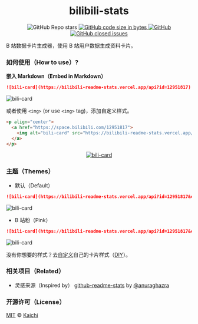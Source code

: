 <h1 align="center">bilibili-stats</h1>

<p align="center">
  <img alt="GitHub Repo stars" src="https://img.shields.io/github/stars/kaichii/bilibili-stats?style=social">
  <a href="https://img.shields.io/github/languages/code-size/kaichii/bilibili-stats">
    <img alt="GitHub code size in bytes" src="https://img.shields.io/github/languages/code-size/kaichii/bilibili-stats">
  </a>
  <a href="https://github.com/kaichii/bilibili-stats/blob/main/LICENSE">
    <img alt="GitHub" src="https://img.shields.io/github/license/kaichii/bilibili-stats">
  </a>
  <a href="https://github.com/kaichii/bilibili-stats/issues">
    <img alt="GitHub closed issues" src="https://img.shields.io/github/issues-closed/kaichii/bilibili-stats">
  </a>
</p>

B 站数据卡片生成器，使用 B 站用户数据生成资料卡片。

### 如何使用（How to use）?

**嵌入 Markdown（Embed in Markdown）**

```md
![bili-card](https://bilibili-readme-stats.vercel.app/api?id=12951817)
```

![bili-card](https://bilibili-readme-stats.vercel.app/api?id=12951817)

或者使用 `<img>` (or use `<img>` tag)，添加自定义样式。

```md
<p align="center">
  <a href="https://space.bilibili.com/12951817">
    <img alt="bili-card" src="https://bilibili-readme-stats.vercel.app/api?id=12951817"></img>
  </a>
</p>
```

<p align="center">
  <a href="https://space.bilibili.com/12951817">
    <img alt="bili-card" src="https://bilibili-readme-stats.vercel.app/api?id=12951817"></img>
  </a>
</p>

### 主题（Themes）

- 默认（Default）

```md
![bili-card](https://bilibili-readme-stats.vercel.app/api?id=12951817&card=default)
```

![bili-card](https://bilibili-readme-stats.vercel.app/api?id=12951817&card=default)

- B 站粉（Pink）

```md
![bili-card](https://bilibili-readme-stats.vercel.app/api?id=12951817&card=pink)
```

![bili-card](https://bilibili-readme-stats.vercel.app/api?id=12951817&card=pink)

没有你想要的样式？去[自定义](https://github.com/kaichii/bilibili-stats/edit/main/src/cards.js)自己的卡片样式（[DIY](https://github.com/kaichii/bilibili-stats/edit/main/src/cards.js)）。

### 相关项目（Related）

- 灵感来源（Inspired by） [github-readme-stats](https://github.com/anuraghazra/github-readme-stats) by [@anuraghazra](https://github.com/anuraghazra)

### 开源许可（License）

[MIT](https://github.com/kaichii/bilibili-stats/blob/main/LICENSE) © [Kaichi](https://github.com/kaichii)
